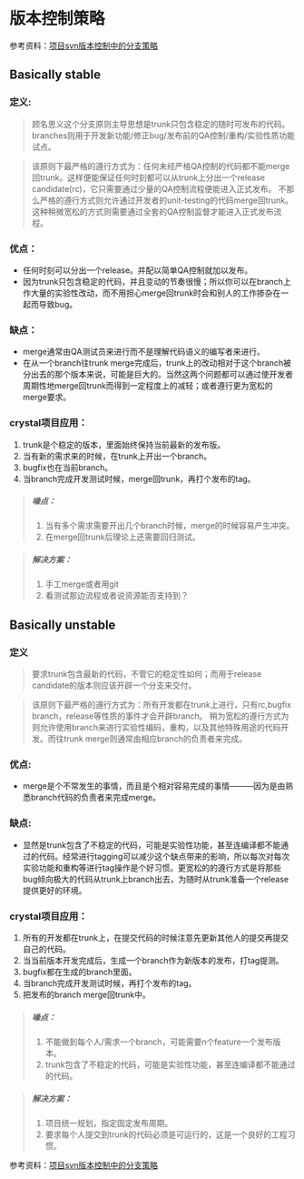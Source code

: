 版本控制策略    
==========

参考资料：[项目svn版本控制中的分支策略][1]

Basically stable
----------------

### 定义:

>顾名思义这个分支原则主导思想是trunk只包含稳定的随时可发布的代码。branches则用于开发新功能/修正bug/发布前的QA控制/重构/实验性质功能试点。

>该原则下最严格的遵行方式为：任何未经严格QA控制的代码都不能merge回trunk。这样便能保证任何时刻都可以从trunk上分出一个release candidate(rc)，它只需要通过少量的QA控制流程便能进入正式发布。
>不那么严格的遵行方式则允许通过开发者的unit-testing的代码merge回trunk。这种稍微宽松的方式则需要通过全套的QA控制监督才能进入正式发布流程。

### 优点：

* 任何时刻可以分出一个release。并配以简单QA控制就加以发布。
* 因为trunk只包含稳定的代码，并且变动的节奏很慢；所以你可以在branch上作大量的实验性改动，而不用担心merge回trunk时会和别人的工作掺杂在一起而导致bug。
    
### 缺点：

* merge通常由QA测试员来进行而不是理解代码语义的编写者来进行。
* 在从一个branch往trunk merge完成后，trunk上的改动相对于这个branch被分出去的那个版本来说，可能是巨大的。当然这两个问题都可以通过使开发者周期性地merge回trunk而得到一定程度上的减轻；或者遵行更为宽松的merge要求。

### crystal项目应用：

1. trunk是个稳定的版本，里面始终保持当前最新的发布版。
2. 当有新的需求来的时候，在trunk上开出一个branch。
3. bugfix也在当前branch。
4. 当branch完成开发测试时候，merge回trunk，再打个发布的tag。

> ##### 噪点：
> 1. 当有多个需求需要开出几个branch时候，merge的时候容易产生冲突。
> 2. 在merge回trunk后理论上还需要回归测试。

> ##### 解决方案：
> 1. 手工merge或者用git
> 2. 看测试那边流程或者说资源能否支持到？



Basically unstable
------------------

### 定义

>要求trunk包含最新的代码，不管它的稳定性如何；而用于release candidate的版本则应该开辟一个分支来交付。

>该原则下最严格的遵行方式为：所有开发都在trunk上进行，只有rc,bugfix branch，release等性质的事件才会开辟branch。
>稍为宽松的遵行方式为则允许使用branch来进行实验性编码，重构，以及其他特殊用途的代码开发。而往trunk merge则通常由相应branch的负责者来完成。
  
### 优点:

* merge是个不常发生的事情，而且是个相对容易完成的事情———因为是由熟悉branch代码的负责者来完成merge。

### 缺点:

* 显然是trunk包含了不稳定的代码，可能是实验性功能，甚至连编译都不能通过的代码。经常进行tagging可以减少这个缺点带来的影响，所以每次对每次实验功能和重构等进行tag操作是个好习惯。更宽松的的遵行方式是将那些bug倾向极大的代码从trunk上branch出去，为随时从trunk准备一个release提供更好的环境。

### crystal项目应用：

1. 所有的开发都在trunk上，在提交代码的时候注意先更新其他人的提交再提交自己的代码。
2. 当当前版本开发完成后，生成一个branch作为新版本的发布，打tag提测。
3. bugfix都在生成的branch里面。
4. 当branch完成开发测试时候，再打个发布的tag。
5. 把发布的branch merge回trunk中。

> ##### 噪点：
> 1. 不能做到每个人/需求一个branch，可能需要n个feature一个发布版本。
> 2. trunk包含了不稳定的代码，可能是实验性功能，甚至连编译都不能通过的代码。

> ##### 解决方案：
> 1. 项目统一规划，指定固定发布周期。
> 2. 要求每个人提交到trunk的代码必须是可运行的，这是一个良好的工程习惯。

参考资料：[项目svn版本控制中的分支策略][1]

[1]: http://blog.csdn.net/akara/article/details/5662624 "项目svn版本控制中的分支策略"
